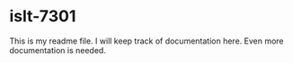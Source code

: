 # islt-7301

This is my readme file. I will keep track of documentation here.
Even more documentation is needed.
